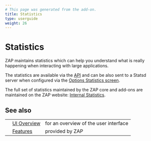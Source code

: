 ```yaml
---
# This page was generated from the add-on.
title: Statistics
type: userguide
weight: 26
---
```


# Statistics

ZAP maintains statistics which can help you understand what is really happening when interacting with large applications.

The statistics are available via the [API](/docs/desktop/start/features/api/) and can be also sent to a Statsd server when
configured via the [Options Statistics screen](/docs/desktop/ui/dialogs/options/stats/).

The full set of statistics maintained by the ZAP core and add-ons are maintained on the ZAP website:
[Internal Statistics](/docs/internal-statistics/).

## See also

|   |                                           |                                       |
|---|-------------------------------------------|---------------------------------------|
|   | [UI Overview](/docs/desktop/ui/)          | for an overview of the user interface |
|   | [Features](/docs/desktop/start/features/) | provided by ZAP                       |
